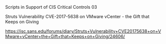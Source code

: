 Scripts in Support of CIS Critical Controls 03 

Struts Vulnerability CVE-2017-5638 on VMware vCenter - the Gift that Keeps on Giving

https://isc.sans.edu/forums/diary/Struts+Vulnerability+CVE20175638+on+VMware+vCenter+the+Gift+that+Keeps+on+Giving/24606/
